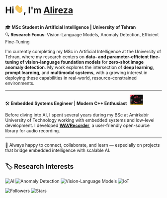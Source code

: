 # <p> Hi<img src="https://raw.githubusercontent.com/ABSphreak/ABSphreak/master/gifs/Hi.gif" width="30px" />, I'm <a href="https://github.com/AlirezaSalehy">Alireza</a> </p>

🎓 **MSc Student in Artificial Intelligence | University of Tehran**  
🔍 **Research Focus**: Vision-Language Models, Anomaly Detection, Efficient Fine-Tuning 

I'm currently completing my MSc in Artificial Intelligence at the University of Tehran, where my research centers on **data- and parameter-efficient fine-tuning of vision-language foundation models** for **zero-shot image anomaly detection**. My work explores the intersection of **deep learning**, **prompt learning**, and **multimodal systems**, with a growing interest in deploying these capabilities in real-world, resource-constrained environments.  

---

🛠️ **Embedded Systems Engineer | Modern C++ Enthusiast** &nbsp;&nbsp;<img src="https://github.com/A-R-S-D/A-R-S-D/raw/49d66e2721eef583be6cde61ff187c15a3be4ea4/resources/gifs/helloGreetingsMicroBits.gif" width="40">

Before diving into AI, I spent several years during my BSc at Amirkabir University of Technology working with embedded systems and low-level development. I developed [**WAVRecorder**](https://github.com/AlirezaSalehy/WAVRecorder), a user-friendly open-source library for audio recording. 

<!-- 🔭 I’m particularly drawn to research opportunities that let me deepen my understanding of **intelligent perception systems**, especially when applied in the context of **IoT** — a long-standing passion of mine.  -->

---

💬 Always happy to connect, collaborate, and learn — especially on projects that bridge embedded intelligence with scalable AI.

## 🏷️ Research Interests

![AI](https://img.shields.io/badge/AI-Research-blue)
![Anomaly Detection](https://img.shields.io/badge/Anomaly%20Detection-ZSAD-orange)
![Vision-Language Models](https://img.shields.io/badge/Vision--Language%20Models-Multimodal-green)
![IoT](https://img.shields.io/badge/IoT-Embedded%20AI-blue)

![Followers](https://img.shields.io/github/followers/AlirezaSalehy?label=Followers&style=social)
![Stars](https://img.shields.io/github/stars/AlirezaSalehy?style=social)

